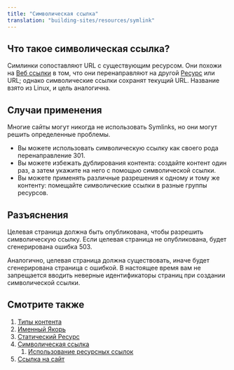 ```yaml
---
title: "Символическая ссылка"
translation: "building-sites/resources/symlink"
---
```


## Что такое символическая ссылка?

Симлинки сопоставляют URL с существующим ресурсом. Они похожи на [Веб ссылки](building-sites/resources/weblink "Веб ссылки") в том, что они перенаправляют на другой [Ресурс](building-sites/resources "Ресурсы") или URL; однако символические ссылки сохранят текущий URL. Название взято из Linux, и цель аналогична.

## Случаи применения

Многие сайты могут никогда не использовать Symlinks, но они могут решить определенные проблемы.

- Вы можете использовать символическую ссылку как своего рода перенаправление 301.
- Вы можете избежать дублирования контента: создайте контент один раз, а затем укажите на него с помощью символической ссылки.
- Вы можете применять различные разрешения к одному и тому же контенту: помещайте символические ссылки в разные группы ресурсов.

## Разъяснения

Целевая страница должна быть опубликована, чтобы разрешить символическую ссылку. Если целевая страница не опубликована, будет сгенерирована ошибка 503.

Аналогично, целевая страница должна существовать, иначе будет сгенерирована страница с ошибкой. В настоящее время вам не запрещается вводить неверные идентификаторы страниц при создании символической ссылки.

## Смотрите также

1. [Типы контента](building-sites/resources/content-types)
2. [Именный Якорь](building-sites/integrating-templates/named-anchor)
3. [Статический Ресурс](building-sites/resources/static-resource)
4. [Символическая ссылка](building-sites/resources/symlink)
    1. [Использование ресурсных ссылок](building-sites/resources/symlink/using-resource-symlinks)
5. [Ссылка на сайт](building-sites/resources/weblink)
